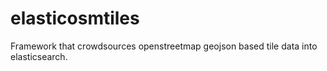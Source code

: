 # elasticosmtiles
Framework that crowdsources openstreetmap geojson based tile data into elasticsearch.
